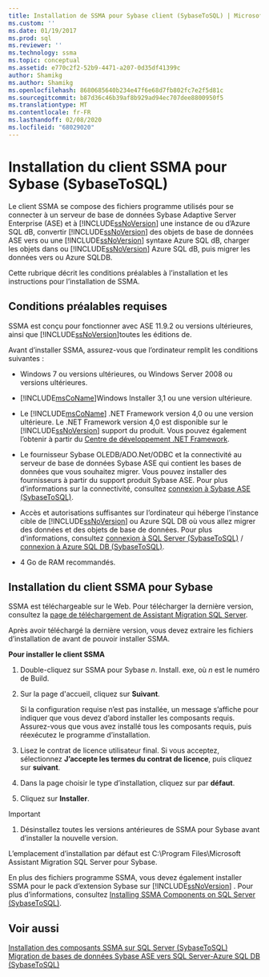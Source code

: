 ```yaml
---
title: Installation de SSMA pour Sybase client (SybaseToSQL) | Microsoft Docs
ms.custom: ''
ms.date: 01/19/2017
ms.prod: sql
ms.reviewer: ''
ms.technology: ssma
ms.topic: conceptual
ms.assetid: e770c2f2-52b9-4471-a207-0d35df41399c
author: Shamikg
ms.author: Shamikg
ms.openlocfilehash: 8680685640b234e47f6e68d7fb802fc7e2f5d81c
ms.sourcegitcommit: b87d36c46b39af8b929ad94ec707dee8800950f5
ms.translationtype: MT
ms.contentlocale: fr-FR
ms.lasthandoff: 02/08/2020
ms.locfileid: "68029020"
---
```

# <a name="installing-ssma--for-sybase-client-sybasetosql"></a>Installation du client SSMA pour Sybase (SybaseToSQL)
Le client SSMA se compose des fichiers programme utilisés pour se connecter à un serveur de base de données Sybase Adaptive Server Enterprise (ASE) et à [!INCLUDE[ssNoVersion](../../includes/ssnoversion-md.md)] une instance de ou d’Azure SQL dB, convertir [!INCLUDE[ssNoVersion](../../includes/ssnoversion-md.md)] des objets de base de données ASE vers ou une [!INCLUDE[ssNoVersion](../../includes/ssnoversion-md.md)] syntaxe Azure SQL dB, charger les objets dans ou [!INCLUDE[ssNoVersion](../../includes/ssnoversion-md.md)] Azure SQL dB, puis migrer les données vers ou Azure SQLDB.  
  
Cette rubrique décrit les conditions préalables à l’installation et les instructions pour l’installation de SSMA.  
  
## <a name="prerequisites"></a>Conditions préalables requises  
SSMA est conçu pour fonctionner avec ASE 11.9.2 ou versions ultérieures, ainsi que [!INCLUDE[ssNoVersion](../../includes/ssnoversion-md.md)]toutes les éditions de.  
  
Avant d’installer SSMA, assurez-vous que l’ordinateur remplit les conditions suivantes :  
  
-   Windows 7 ou versions ultérieures, ou Windows Server 2008 ou versions ultérieures.  
  
-   [!INCLUDE[msCoName](../../includes/msconame_md.md)]Windows Installer 3,1 ou une version ultérieure.  
  
-   Le [!INCLUDE[msCoName](../../includes/msconame_md.md)] .NET Framework version 4,0 ou une version ultérieure. Le .NET Framework version 4,0 est disponible sur le [!INCLUDE[ssNoVersion](../../includes/ssnoversion-md.md)] support du produit. Vous pouvez également l’obtenir à partir du [Centre de développement .NET Framework](https://go.microsoft.com/fwlink/?LinkId=48882).  
  
-   Le fournisseur Sybase OLEDB/ADO.Net/ODBC et la connectivité au serveur de base de données Sybase ASE qui contient les bases de données que vous souhaitez migrer. Vous pouvez installer des fournisseurs à partir du support produit Sybase ASE. Pour plus d’informations sur la connectivité, consultez [connexion à Sybase ASE &#40;SybaseToSQL&#41;](../../ssma/sybase/connecting-to-sybase-ase-sybasetosql.md).  
  
-   Accès et autorisations suffisantes sur l’ordinateur qui héberge l’instance cible de [!INCLUDE[ssNoVersion](../../includes/ssnoversion-md.md)] ou Azure SQL DB où vous allez migrer des données et des objets de base de données. Pour plus d’informations, consultez [connexion à SQL Server &#40;SybaseToSQL&#41;](../../ssma/sybase/connecting-to-sql-server-sybasetosql.md) / [connexion à Azure SQL DB &#40;SybaseToSQL&#41;](../../ssma/sybase/connecting-to-azure-sql-db-sybasetosql.md).  
  
-   4 Go de RAM recommandés.  
  
## <a name="installing-the-ssma-for-sybase-client"></a>Installation du client SSMA pour Sybase  
SSMA est téléchargeable sur le Web. Pour télécharger la dernière version, consultez la [page de téléchargement de Assistant Migration SQL Server](https://aka.ms/ssmaforsybase).  
  
Après avoir téléchargé la dernière version, vous devez extraire les fichiers d’installation de avant de pouvoir installer SSMA.  
  
**Pour installer le client SSMA**  
  
1.  Double-cliquez sur SSMA pour Sybase *n*. Install. exe, où *n* est le numéro de Build.  
  
2.  Sur la page d'accueil, cliquez sur **Suivant**.  
  
    Si la configuration requise n’est pas installée, un message s’affiche pour indiquer que vous devez d’abord installer les composants requis. Assurez-vous que vous avez installé tous les composants requis, puis réexécutez le programme d’installation.  
  
3.  Lisez le contrat de licence utilisateur final. Si vous acceptez, sélectionnez **J’accepte les termes du contrat de licence**, puis cliquez sur **suivant**.  
  
4.  Dans la page choisir le type d’installation, cliquez sur par **défaut**.  
  
5.  Cliquez sur **Installer**.  
  
> [!IMPORTANT]  
> 1.  Désinstallez toutes les versions antérieures de SSMA pour Sybase avant d’installer la nouvelle version.  
  
L’emplacement d’installation par défaut est C:\Program Files\Microsoft Assistant Migration SQL Server pour Sybase.  
  
En plus des fichiers programme SSMA, vous devez également installer SSMA pour le pack d’extension Sybase sur [!INCLUDE[ssNoVersion](../../includes/ssnoversion-md.md)] . Pour plus d’informations, consultez [Installing SSMA Components on SQL Server &#40;SybaseToSQL&#41;](../../ssma/sybase/installing-ssma-components-on-sql-server-sybasetosql.md).  
  
## <a name="see-also"></a>Voir aussi  
[Installation des composants SSMA sur SQL Server &#40;SybaseToSQL&#41;](../../ssma/sybase/installing-ssma-components-on-sql-server-sybasetosql.md)  
[Migration de bases de données Sybase ASE vers SQL Server-Azure SQL DB &#40;SybaseToSQL&#41;](../../ssma/sybase/migrating-sybase-ase-databases-to-sql-server-azure-sql-db-sybasetosql.md)  
  
